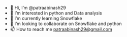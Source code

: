 - 👋 Hi, I’m @patraabinash29
- 👀 I’m interested in python and Data analysis
- 🌱 I’m currently learning Snowflake
- 💞️ I’m looking to collaborate on Snowflake and python
- 📫 How to reach me patraabinash29@gmail.com

<!---
patraabinash29/patraabinash29 is a ✨ special ✨ repository because its `README.md` (this file) appears on your GitHub profile.
You can click the Preview link to take a look at your changes.
--->
